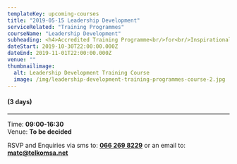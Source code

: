 ```yaml
---
templateKey: upcoming-courses
title: "2019-05-15 Leadership Development"
serviceRelated: "Training Programmes"
courseName: "Leadership Development"
subheading: <h4>Accredited Training Programme<br/>for<br/>Inspirational Leadership<br/><br/>SAQA US ID:120305<br/>8 credits at NQF 5</h4>
dateStart: 2019-10-30T22:00:00.000Z
dateEnd: 2019-11-01T22:00:00.000Z
venue: ""
thumbnailimage:
  alt: Leadership Development Training Course
  image: /img/leadership-development-training-programmes-course-2.jpg
---
```


#### (3 days)

---

Time: **09:00-16:30**  
Venue: **To be decided**

RSVP and Enquiries via sms to: **[066 269 8229](tel:+27662698229)** or an email to: **[matc@telkomsa.net](mailto:matc@telkomsa.net)**
